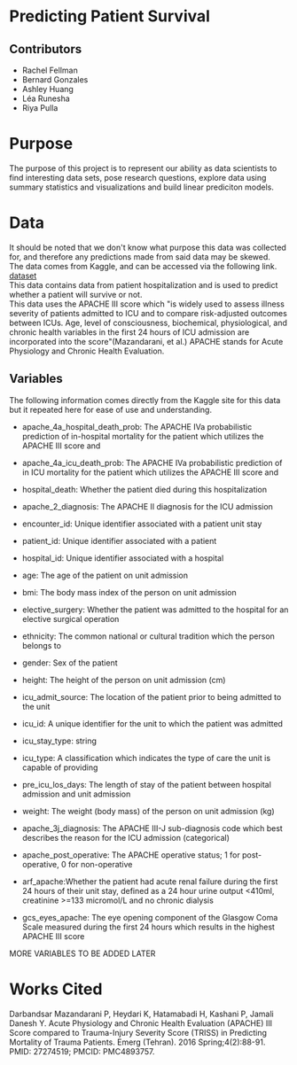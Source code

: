# Predicting Patient Survival 

## Contributors
- Rachel Fellman
- Bernard Gonzales
- Ashley Huang
- Léa Runesha
- Riya Pulla

# Purpose
The purpose of this project is to represent our ability as data scientists to find interesting data sets, pose research questions, explore data using summary statistics and visualizations and build linear prediciton models.  


# Data
It should be noted that we don't know what purpose this data was collected for, and therefore any predictions made from said data may be skewed.  
The data comes from Kaggle, and can be accessed via the following link.  
[dataset](https://www.kaggle.com/datasets/mitishaagarwal/patient/data)  
This data contains data from patient hospitalization and is used to predict whether a patient will survive or not.  
This data uses the APACHE III score which "is widely used to assess illness severity of patients admitted to ICU and to compare risk-adjusted outcomes between ICUs. Age, level of consciousness, biochemical, physiological, and chronic health variables in the first 24 hours of ICU admission are incorporated into the score"(Mazandarani, et al.) APACHE stands for Acute Physiology and Chronic Health Evaluation.

## Variables
The following information comes directly from the Kaggle site for this data but it repeated here for ease of use and understanding.  


- apache_4a_hospital_death_prob: The APACHE IVa probabilistic prediction of in-hospital mortality for the patient which utilizes the APACHE III score and
- apache_4a_icu_death_prob: The APACHE IVa probabilistic prediction of in ICU mortality for the patient which utilizes the APACHE III score and
- hospital_death: Whether the patient died during this hospitalization
- apache_2_diagnosis: The APACHE II diagnosis for the ICU admission


- encounter_id: Unique identifier associated with a patient unit stay 
- patient_id: Unique identifier associated with a patient
- hospital_id: Unique identifier associated with a hospital
- age: The age of the patient on unit admission
- bmi: The body mass index of the person on unit admission
- elective_surgery: Whether the patient was admitted to the hospital for an elective surgical operation
- ethnicity: The common national or cultural tradition which the person belongs to
- gender: Sex of the patient
- height: The height of the person on unit admission (cm)
- icu_admit_source: The location of the patient prior to being admitted to the unit
- icu_id: A unique identifier for the unit to which the patient was admitted
- icu_stay_type: string
- icu_type: A classification which indicates the type of care the unit is capable of providing
- pre_icu_los_days: The length of stay of the patient between hospital admission and unit admission
- weight: The weight (body mass) of the person on unit admission (kg)
- apache_3j_diagnosis: The APACHE III-J sub-diagnosis code which best describes the reason for the ICU admission (categorical)
- apache_post_operative: The APACHE operative status; 1 for post-operative, 0 for non-operative
- arf_apache:Whether the patient had acute renal failure during the first 24 hours of their unit stay, defined as a 24 hour urine output <410ml, creatinine >=133 micromol/L and no chronic dialysis
- gcs_eyes_apache: The eye opening component of the Glasgow Coma Scale measured during the first 24 hours which results in the highest APACHE III score


MORE VARIABLES TO BE ADDED LATER

# Works Cited
Darbandsar Mazandarani P, Heydari K, Hatamabadi H, Kashani P, Jamali Danesh Y. Acute Physiology and Chronic Health Evaluation (APACHE) III Score compared to Trauma-Injury Severity Score (TRISS) in Predicting Mortality of Trauma Patients. Emerg (Tehran). 2016 Spring;4(2):88-91. PMID: 27274519; PMCID: PMC4893757.
